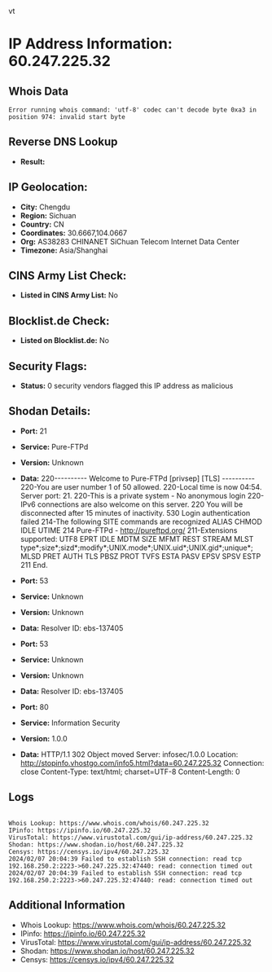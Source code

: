 vt
# IP Address Information: 60.247.225.32

## Whois Data
```
Error running whois command: 'utf-8' codec can't decode byte 0xa3 in position 974: invalid start byte
```
## Reverse DNS Lookup
- **Result:** 

## IP Geolocation:
- **City:** Chengdu
- **Region:** Sichuan
- **Country:** CN
- **Coordinates:** 30.6667,104.0667
- **Org:** AS38283 CHINANET SiChuan Telecom Internet Data Center
- **Timezone:** Asia/Shanghai

## CINS Army List Check:
- **Listed in CINS Army List:** 
No

## Blocklist.de Check:
- **Listed on Blocklist.de:** 
No

## Security Flags:
- **Status:** 0 security vendors flagged this IP address as malicious

## Shodan Details:
- **Port:** 21
- **Service:** Pure-FTPd
- **Version:** Unknown
- **Data:** 220---------- Welcome to Pure-FTPd [privsep] [TLS] ----------
220-You are user number 1 of 50 allowed.
220-Local time is now 04:54. Server port: 21.
220-This is a private system - No anonymous login
220-IPv6 connections are also welcome on this server.
220 You will be disconnected after 15 minutes of inactivity.
530 Login authentication failed
214-The following SITE commands are recognized
 ALIAS
 CHMOD
 IDLE
 UTIME
214 Pure-FTPd - http://pureftpd.org/
211-Extensions supported:
 UTF8
 EPRT
 IDLE
 MDTM
 SIZE
 MFMT
 REST STREAM
 MLST type*;size*;sizd*;modify*;UNIX.mode*;UNIX.uid*;UNIX.gid*;unique*;
 MLSD
 PRET
 AUTH TLS
 PBSZ
 PROT
 TVFS
 ESTA
 PASV
 EPSV
 SPSV
 ESTP
211 End.


- **Port:** 53
- **Service:** Unknown
- **Version:** Unknown
- **Data:** 
Resolver ID: ebs-137405

- **Port:** 53
- **Service:** Unknown
- **Version:** Unknown
- **Data:** 
Resolver ID: ebs-137405

- **Port:** 80
- **Service:** Information Security
- **Version:** 1.0.0
- **Data:** HTTP/1.1 302 Object moved
Server: infosec/1.0.0
Location: http://stopinfo.vhostgo.com/info5.html?data=60.247.225.32
Connection: close
Content-Type: text/html; charset=UTF-8
Content-Length: 0



## Logs
```

Whois Lookup: https://www.whois.com/whois/60.247.225.32
IPinfo: https://ipinfo.io/60.247.225.32
VirusTotal: https://www.virustotal.com/gui/ip-address/60.247.225.32
Shodan: https://www.shodan.io/host/60.247.225.32
Censys: https://censys.io/ipv4/60.247.225.32
2024/02/07 20:04:39 Failed to establish SSH connection: read tcp 192.168.250.2:2223->60.247.225.32:47440: read: connection timed out
2024/02/07 20:04:39 Failed to establish SSH connection: read tcp 192.168.250.2:2223->60.247.225.32:47440: read: connection timed out

```
## Additional Information
- Whois Lookup: https://www.whois.com/whois/60.247.225.32
- IPinfo: https://ipinfo.io/60.247.225.32
- VirusTotal: https://www.virustotal.com/gui/ip-address/60.247.225.32
- Shodan: https://www.shodan.io/host/60.247.225.32
- Censys: https://censys.io/ipv4/60.247.225.32

